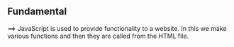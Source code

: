 ## Fundamental
==> JavaScript is used to provide functionality to a website. In this we make various functions and then they are called from the HTML file.